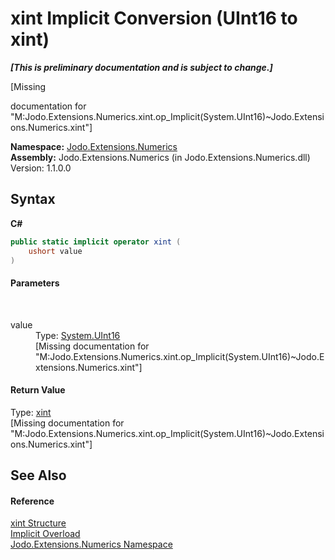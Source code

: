 # xint&nbsp;Implicit Conversion (UInt16 to xint)
 _**\[This is preliminary documentation and is subject to change.\]**_

\[Missing <summary> documentation for "M:Jodo.Extensions.Numerics.xint.op_Implicit(System.UInt16)~Jodo.Extensions.Numerics.xint"\]

**Namespace:**&nbsp;<a href="N_Jodo_Extensions_Numerics">Jodo.Extensions.Numerics</a><br />**Assembly:**&nbsp;Jodo.Extensions.Numerics (in Jodo.Extensions.Numerics.dll) Version: 1.1.0.0

## Syntax

**C#**<br />
``` C#
public static implicit operator xint (
	ushort value
)
```


#### Parameters
&nbsp;<dl><dt>value</dt><dd>Type: <a href="https://docs.microsoft.com/dotnet/api/system.uint16" target="_blank" rel="noopener noreferrer">System.UInt16</a><br />\[Missing <param name="value"/> documentation for "M:Jodo.Extensions.Numerics.xint.op_Implicit(System.UInt16)~Jodo.Extensions.Numerics.xint"\]</dd></dl>

#### Return Value
Type: <a href="T_Jodo_Extensions_Numerics_xint">xint</a><br />\[Missing <returns> documentation for "M:Jodo.Extensions.Numerics.xint.op_Implicit(System.UInt16)~Jodo.Extensions.Numerics.xint"\]

## See Also


#### Reference
<a href="T_Jodo_Extensions_Numerics_xint">xint Structure</a><br /><a href="Overload_Jodo_Extensions_Numerics_xint_op_Implicit">Implicit Overload</a><br /><a href="N_Jodo_Extensions_Numerics">Jodo.Extensions.Numerics Namespace</a><br />